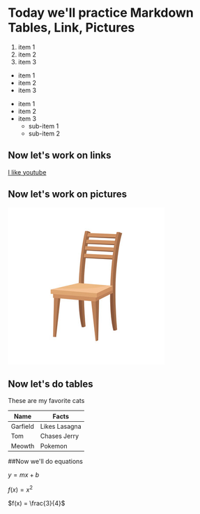 # Today we'll practice Markdown Tables, Link, Pictures



1. item 1
2. item 2
3. item 3

- item 1
- item 2
- item 3

* item 1
* item 2
* item 3
    * sub-item 1
    * sub-item 2

## Now let's work on links

[I like youtube](http://www.youtube.com)

## Now let's work on pictures
![Here's a picture of a chair](chair.jpg)

## Now let's do tables

These are my favorite cats

| Name | Facts             |
| ---  | ---               |
| Garfield | Likes Lasagna |
| Tom      | Chases Jerry  |
| Meowth   | Pokemon       |


##Now we'll do equations

$y = mx + b$

$f(x) = x^2$

$f(x) = \frac{3}{4}$
